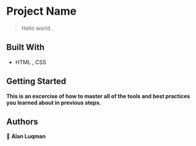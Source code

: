 

# Project Name

>Hello world .


## Built With

- HTML , CSS


## Getting Started

**This is an excercise of how to master all of the tools and best practices you learned about in previous steps.**


 
## Authors

👤 **Alan Luqman**
